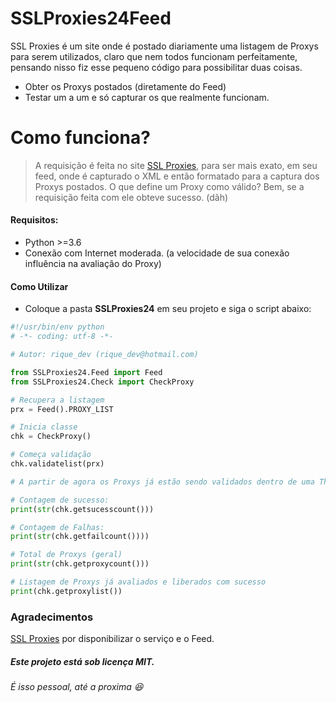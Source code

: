 # SSLProxies24Feed

SSL Proxies é um site onde é postado diariamente uma listagem de Proxys para serem utilizados, claro que nem todos funcionam perfeitamente, pensando nisso fiz esse pequeno código para possibilitar duas coisas.

* Obter os Proxys postados (diretamente do Feed)
* Testar um a um e só capturar os que realmente funcionam.

# Como funciona?

> A requisição é feita no site [SSL Proxies](http://www.sslproxies24.top/), para ser mais exato, em seu feed, onde é capturado o XML e então formatado para a captura dos Proxys postados.
> O que define um Proxy como válido? Bem, se a requisição feita com ele obteve sucesso. (dãh)

#### Requisitos:
* Python >=3.6
* Conexão com Internet moderada. (a velocidade de sua conexão influência na avaliação do Proxy)

#### Como Utilizar
* Coloque a pasta **SSLProxies24** em seu projeto e siga o script abaixo:
```python
#!/usr/bin/env python
# -*- coding: utf-8 -*-

# Autor: rique_dev (rique_dev@hotmail.com)

from SSLProxies24.Feed import Feed
from SSLProxies24.Check import CheckProxy

# Recupera a listagem
prx = Feed().PROXY_LIST

# Inicia classe
chk = CheckProxy()

# Começa validação
chk.validatelist(prx)

# A partir de agora os Proxys já estão sendo validados dentro de uma Thread, para obter os dados você poderá utilizar:

# Contagem de sucesso:
print(str(chk.getsucesscount()))

# Contagem de Falhas:
print(str(chk.getfailcount())))

# Total de Proxys (geral)
print(str(chk.getproxycount()))

# Listagem de Proxys já avaliados e liberados com sucesso
print(chk.getproxylist())
```

### Agradecimentos
[SSL Proxies](http://www.sslproxies24.top/) por disponibilizar o serviço e o Feed.

##### Este projeto está sob licença **MIT**.
###### É isso pessoal, até a proxima 😆
